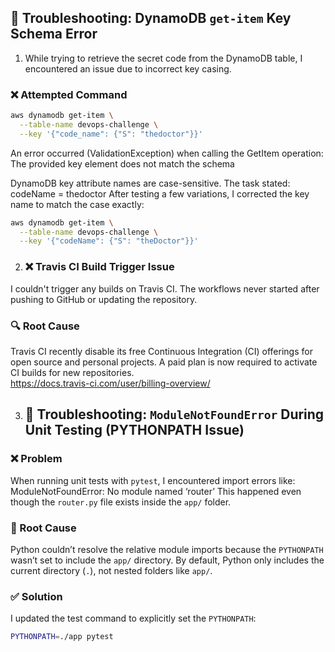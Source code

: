 ## 🐞 Troubleshooting: DynamoDB `get-item` Key Schema Error

1. While trying to retrieve the secret code from the DynamoDB table, I encountered an issue due to incorrect key casing.

### ❌ Attempted Command
```bash
aws dynamodb get-item \
  --table-name devops-challenge \
  --key '{"code_name": {"S": "thedoctor"}}'
 ```

An error occurred (ValidationException) when calling the GetItem operation: The provided key element does not match the schema

DynamoDB key attribute names are case-sensitive. The task stated:
codeName = thedoctor
After testing a few variations, I corrected the key name to match the case exactly:
```bash
aws dynamodb get-item \
  --table-name devops-challenge \
  --key '{"codeName": {"S": "theDoctor"}}'
```

2. ### ❌ Travis CI Build Trigger Issue
I couldn't trigger any builds on Travis CI. The workflows never started after pushing to GitHub or updating the repository.

### 🔍 Root Cause
Travis CI recently disable its free Continuous Integration (CI) offerings for open source and personal projects. A paid plan is now required to activate CI builds for new repositories.<br>
https://docs.travis-ci.com/user/billing-overview/

3. ## 🐍 Troubleshooting: `ModuleNotFoundError` During Unit Testing (PYTHONPATH Issue)

### ❌ Problem
When running unit tests with `pytest`, I encountered import errors like:
ModuleNotFoundError: No module named ‘router’
This happened even though the `router.py` file exists inside the `app/` folder.

### 🧠 Root Cause
Python couldn’t resolve the relative module imports because the `PYTHONPATH` wasn’t set to include the `app/` directory. By default, Python only includes the current directory (`.`), not nested folders like `app/`.

### ✅ Solution
I updated the test command to explicitly set the `PYTHONPATH`:

```bash
PYTHONPATH=./app pytest
